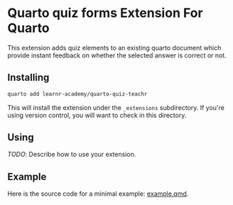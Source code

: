 # Quarto quiz forms Extension For Quarto

This extension adds quiz elements to an existing quarto document which provide instant feedback on whether the selected answer is correct or not.


## Installing

```bash
quarto add learnr-academy/quarto-quiz-teachr
```

This will install the extension under the `_extensions` subdirectory.
If you're using version control, you will want to check in this directory.

## Using

_TODO_: Describe how to use your extension.

## Example

Here is the source code for a minimal example: [example.qmd](example.qmd).


